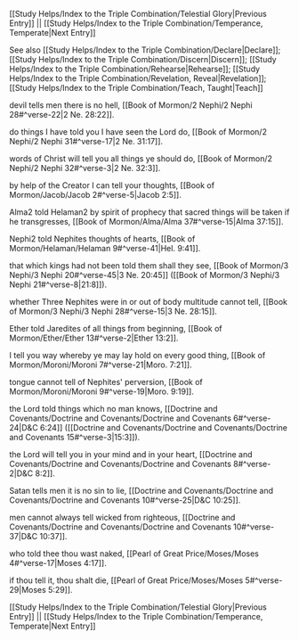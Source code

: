 [[Study Helps/Index to the Triple Combination/Telestial Glory|Previous Entry]]  ||  [[Study Helps/Index to the Triple Combination/Temperance, Temperate|Next Entry]]

 See also [[Study Helps/Index to the Triple Combination/Declare|Declare]]; [[Study Helps/Index to the Triple Combination/Discern|Discern]]; [[Study Helps/Index to the Triple Combination/Rehearse|Rehearse]]; [[Study Helps/Index to the Triple Combination/Revelation, Reveal|Revelation]]; [[Study Helps/Index to the Triple Combination/Teach, Taught|Teach]]

 devil tells men there is no hell, [[Book of Mormon/2 Nephi/2 Nephi 28#^verse-22|2 Ne. 28:22]].

 do things I have told you I have seen the Lord do, [[Book of Mormon/2 Nephi/2 Nephi 31#^verse-17|2 Ne. 31:17]].

 words of Christ will tell you all things ye should do, [[Book of Mormon/2 Nephi/2 Nephi 32#^verse-3|2 Ne. 32:3]].

 by help of the Creator I can tell your thoughts, [[Book of Mormon/Jacob/Jacob 2#^verse-5|Jacob 2:5]].

 Alma2 told Helaman2 by spirit of prophecy that sacred things will be taken if he transgresses, [[Book of Mormon/Alma/Alma 37#^verse-15|Alma 37:15]].

 Nephi2 told Nephites thoughts of hearts, [[Book of Mormon/Helaman/Helaman 9#^verse-41|Hel. 9:41]].

 that which kings had not been told them shall they see, [[Book of Mormon/3 Nephi/3 Nephi 20#^verse-45|3 Ne. 20:45]] ([[Book of Mormon/3 Nephi/3 Nephi 21#^verse-8|21:8]]).

 whether Three Nephites were in or out of body multitude cannot tell, [[Book of Mormon/3 Nephi/3 Nephi 28#^verse-15|3 Ne. 28:15]].

 Ether told Jaredites of all things from beginning, [[Book of Mormon/Ether/Ether 13#^verse-2|Ether 13:2]].

 I tell you way whereby ye may lay hold on every good thing, [[Book of Mormon/Moroni/Moroni 7#^verse-21|Moro. 7:21]].

 tongue cannot tell of Nephites' perversion, [[Book of Mormon/Moroni/Moroni 9#^verse-19|Moro. 9:19]].

 the Lord told things which no man knows, [[Doctrine and Covenants/Doctrine and Covenants/Doctrine and Covenants 6#^verse-24|D&C 6:24]] ([[Doctrine and Covenants/Doctrine and Covenants/Doctrine and Covenants 15#^verse-3|15:3]]).

 the Lord will tell you in your mind and in your heart, [[Doctrine and Covenants/Doctrine and Covenants/Doctrine and Covenants 8#^verse-2|D&C 8:2]].

 Satan tells men it is no sin to lie, [[Doctrine and Covenants/Doctrine and Covenants/Doctrine and Covenants 10#^verse-25|D&C 10:25]].

 men cannot always tell wicked from righteous, [[Doctrine and Covenants/Doctrine and Covenants/Doctrine and Covenants 10#^verse-37|D&C 10:37]].

 who told thee thou wast naked, [[Pearl of Great Price/Moses/Moses 4#^verse-17|Moses 4:17]].

 if thou tell it, thou shalt die, [[Pearl of Great Price/Moses/Moses 5#^verse-29|Moses 5:29]].

[[Study Helps/Index to the Triple Combination/Telestial Glory|Previous Entry]]  ||  [[Study Helps/Index to the Triple Combination/Temperance, Temperate|Next Entry]]